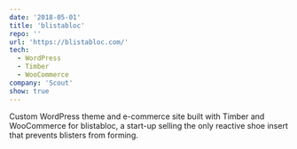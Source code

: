 ```yaml
---
date: '2018-05-01'
title: 'blistabloc'
repo: ''
url: 'https://blistabloc.com/'
tech:
  - WordPress
  - Timber
  - WooCommerce
company: 'Scout'
show: true
---
```


Custom WordPress theme and e-commerce site built with Timber and WooCommerce for blistabloc, a start-up selling the only reactive shoe insert that prevents blisters from forming.
